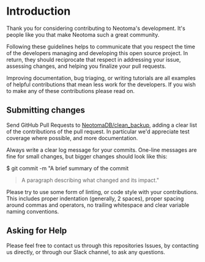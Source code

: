# Introduction

Thank you for considering contributing to Neotoma's development. It's people like you that make Neotoma such a great community.

Following these guidelines helps to communicate that you respect the time of the developers managing and developing this open source project. In return, they should reciprocate that respect in addressing your issue, assessing changes, and helping you finalize your pull requests.

Improving documentation, bug triaging, or writing tutorials are all examples of helpful contributions that mean less work for the developers.  If you wish to make any of these contributions please read on.

## Submitting changes

Send GitHub Pull Requests to [NeotomaDB/clean_backup](https://github.com/NeotomaDB/clean_backup), adding a clear list of the contributions of the pull request. In particular we'd appreciate test coverage where possible, and more documentation.

Always write a clear log message for your commits. One-line messages are fine for small changes, but bigger changes should look like this:

$ git commit -m "A brief summary of the commit
>
> A paragraph describing what changed and its impact."

Please try to use some form of linting, or code style with your contributions. This includes proper indentation (generally, 2 spaces), proper spacing around commas and operators, no trailing whitespace and clear variable naming conventions.

## Asking for Help

Please feel free to contact us through this repositories Issues, by contacting us directly, or through our Slack channel, to ask any questions.
